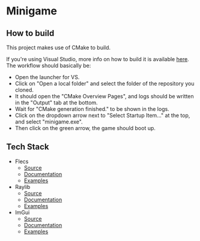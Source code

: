 # Minigame

## How to build

This project makes use of CMake to build.

If you're using Visual Studio, more info on how to build it is available [here](https://learn.microsoft.com/en-us/cpp/build/cmake-projects-in-visual-studio).
The workflow should basically be:
- Open the launcher for VS.
- Click on "Open a local folder" and select the folder of the repository you cloned.
- It should open the "CMake Overview Pages", and logs should be written in the "Output" tab at the bottom.
- Wait for "CMake generation finished." to be shown in the logs.
- Click on the dropdown arrow next to "Select Startup Item..." at the top, and select "minigame.exe".
- Then click on the green arrow, the game should boot up.

## Tech Stack
- Flecs
  - [Source](https://github.com/SanderMertens/flecs)
  - [Documentation](https://www.flecs.dev/flecs)
  - [Examples](https://github.com/SanderMertens/flecs/tree/master/examples/cpp)
- Raylib
  - [Source](https://github.com/raysan5/raylib)
  - [Documentation](https://www.raylib.com/cheatsheet/cheatsheet.html)
  - [Examples](https://www.raylib.com/examples.html)
- ImGui
  - [Source](https://github.com/ocornut/imgui)
  - [Documentation](https://github.com/ocornut/imgui/wiki)
  - [Examples](https://github.com/ocornut/imgui/blob/master/imgui_demo.cpp)

